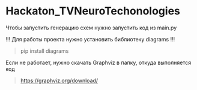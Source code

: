# Hackaton_TVNeuroTechonologies
Чтобы запустить генерацию схем нужно запустить код из main.py

!!! Для работы проекта нужно установить библиотеку diagrams !!!
> pip install diagrams

Если не работает, нужно скачать Graphviz в папку, откуда выполняется код
> https://graphviz.org/download/
